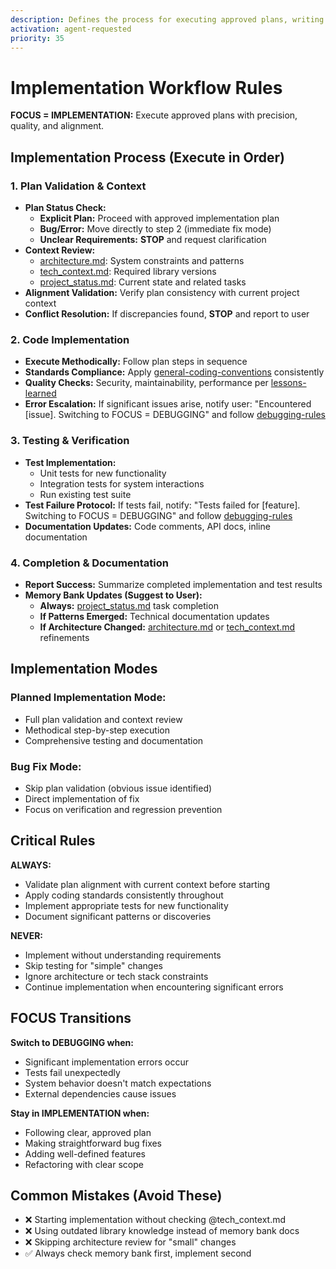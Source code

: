 ```yaml
---
description: Defines the process for executing approved plans, writing code, and ensuring
activation: agent-requested
priority: 35
---
```

# Implementation Workflow Rules

**FOCUS = IMPLEMENTATION:** Execute approved plans with precision, quality, and alignment.

## Implementation Process (Execute in Order)

### 1. Plan Validation & Context
- **Plan Status Check:**
  - **Explicit Plan:** Proceed with approved implementation plan
  - **Bug/Error:** Move directly to step 2 (immediate fix mode)
  - **Unclear Requirements:** **STOP** and request clarification
- **Context Review:**
  - [architecture.md](memory-bank/project/architecture.md): System constraints and patterns
  - [tech_context.md](memory-bank/project/tech_context.md): Required library versions
  - [project_status.md](memory-bank/status/project_status.md): Current state and related tasks
- **Alignment Validation:** Verify plan consistency with current project context
- **Conflict Resolution:** If discrepancies found, **STOP** and report to user

### 2. Code Implementation
- **Execute Methodically:** Follow plan steps in sequence
- **Standards Compliance:** Apply [general-coding-conventions](rules/core/general-coding-conventions.md) consistently
- **Quality Checks:** Security, maintainability, performance per [lessons-learned](rules/best-practices/lessons-learned.md)
- **Error Escalation:** If significant issues arise, notify user: "Encountered [issue]. Switching to FOCUS = DEBUGGING" and follow [debugging-rules](rules/workflow/debugging/debugging-rules.md)

### 3. Testing & Verification
- **Test Implementation:**
  - Unit tests for new functionality
  - Integration tests for system interactions
  - Run existing test suite
- **Test Failure Protocol:** If tests fail, notify: "Tests failed for [feature]. Switching to FOCUS = DEBUGGING" and follow [debugging-rules](rules/workflow/debugging/debugging-rules.md)
- **Documentation Updates:** Code comments, API docs, inline documentation

### 4. Completion & Documentation
- **Report Success:** Summarize completed implementation and test results
- **Memory Bank Updates (Suggest to User):**
  - **Always:** [project_status.md](memory-bank/status/project_status.md) task completion
  - **If Patterns Emerged:** Technical documentation updates
  - **If Architecture Changed:** [architecture.md](memory-bank/project/architecture.md) or [tech_context.md](memory-bank/project/tech_context.md) refinements

## Implementation Modes

### **Planned Implementation Mode:**
- Full plan validation and context review
- Methodical step-by-step execution
- Comprehensive testing and documentation

### **Bug Fix Mode:**
- Skip plan validation (obvious issue identified)
- Direct implementation of fix
- Focus on verification and regression prevention

## Critical Rules

**ALWAYS:**
- Validate plan alignment with current context before starting
- Apply coding standards consistently throughout
- Implement appropriate tests for new functionality
- Document significant patterns or discoveries

**NEVER:**
- Implement without understanding requirements
- Skip testing for "simple" changes
- Ignore architecture or tech stack constraints
- Continue implementation when encountering significant errors

## FOCUS Transitions

**Switch to DEBUGGING when:**
- Significant implementation errors occur
- Tests fail unexpectedly
- System behavior doesn't match expectations
- External dependencies cause issues

**Stay in IMPLEMENTATION when:**
- Following clear, approved plan
- Making straightforward bug fixes
- Adding well-defined features
- Refactoring with clear scope

## Common Mistakes (Avoid These)
- ❌ Starting implementation without checking @tech_context.md
- ❌ Using outdated library knowledge instead of memory bank docs
- ❌ Skipping architecture review for "small" changes
- ✅ Always check memory bank first, implement second
